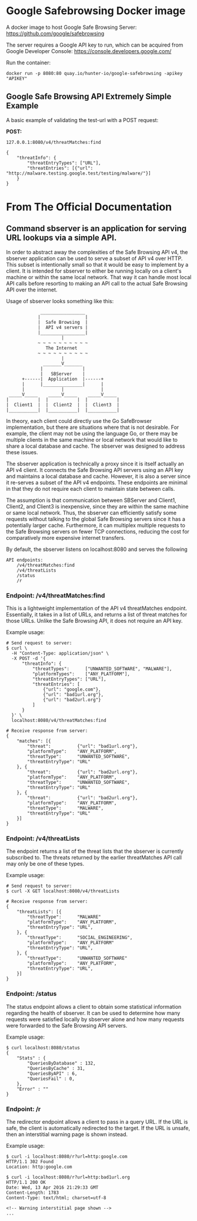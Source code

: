 # Google Safebrowsing Docker image

A docker image to host Google Safe Browsing Server: https://github.com/google/safebrowsing

The server requires a Google API key to run, which can be acquired from Google Developer Console: https://console.developers.google.com/

Run the container:
```
docker run -p 8080:80 quay.io/hunter-io/google-safebrowsing -apikey "APIKEY"
```

## Google Safe Browsing API Extremely Simple Example
A basic example of validating the test-url with a POST request:

**POST:**   
```
127.0.0.1:8080/v4/threatMatches:find

{
    "threatInfo": {
        "threatEntryTypes": ["URL"],
        "threatEntries": [{"url": "http://malware.testing.google.test/testing/malware/"}]
    }
}
```

# From The Official Documentation

## Command sbserver is an application for serving URL lookups via a simple API.

In order to abstract away the complexities of the Safe Browsing API v4, the
sbserver application can be used to serve a subset of API v4 over HTTP.
This subset is intentionally small so that it would be easy to implement by
a client. It is intended for sbserver to either be running locally on a
client's machine or within the same local network. That way it can handle
most local API calls before resorting to making an API call to the actual
Safe Browsing API over the internet.

Usage of sbserver looks something like this:

	             _________________
	            |                 |
	            |  Safe Browsing  |
	            |  API v4 servers |
	            |_________________|
	                     |
	            ~ ~ ~ ~ ~ ~ ~ ~ ~ ~
	               The Internet
	            ~ ~ ~ ~ ~ ~ ~ ~ ~ ~
	                     |
	              _______V_______
	             |               |
	             |   SBServer    |
	      +------|  Application  |------+
	      |      |_______________|      |
	      |              |              |
	 _____V_____    _____V_____    _____V_____
	|           |  |           |  |           |
	|  Client1  |  |  Client2  |  |  Client3  |
	|___________|  |___________|  |___________|

In theory, each client could directly use the Go SafeBrowser implementation,
but there are situations where that is not desirable. For example, the client
may not be using the language Go, or there may be multiple clients in the
same machine or local network that would like to share a local database
and cache. The sbserver was designed to address these issues.

The sbserver application is technically a proxy since it is itself actually
an API v4 client. It connects the Safe Browsing API servers using an API key
and maintains a local database and cache. However, it is also a server since
it re-serves a subset of the API v4 endpoints. These endpoints are minimal
in that they do not require each client to maintain state between calls.

The assumption is that communication between SBServer and Client1, Client2,
and Client3 is inexpensive, since they are within the same machine or same
local network. Thus, the sbserver can efficiently satisfy some requests
without talking to the global Safe Browsing servers since it has a
potentially larger cache. Furthermore, it can multiplex multiple requests to
the Safe Browsing servers on fewer TCP connections, reducing the cost for
comparatively more expensive internet transfers.

By default, the sbserver listens on localhost:8080 and serves the following

    API endpoints:
	    /v4/threatMatches:find
	    /v4/threatLists
	    /status
	    /r


### Endpoint: /v4/threatMatches:find

This is a lightweight implementation of the API v4 threatMatches endpoint.
Essentially, it takes in a list of URLs, and returns a list of threat matches
for those URLs. Unlike the Safe Browsing API, it does not require an API key.

Example usage:

	# Send request to server:
	$ curl \
	  -H "Content-Type: application/json" \
	  -X POST -d '{
	      "threatInfo": {
	          "threatTypes":      ["UNWANTED_SOFTWARE", "MALWARE"],
	          "platformTypes":    ["ANY_PLATFORM"],
	          "threatEntryTypes": ["URL"],
	          "threatEntries": [
	              {"url": "google.com"},
	              {"url": "bad1url.org"},
	              {"url": "bad2url.org"}
	          ]
	      }
	  }' \
	  localhost:8080/v4/threatMatches:find

	# Receive response from server:
	{
	    "matches": [{
	        "threat":          {"url": "bad1url.org"},
	        "platformType":    "ANY_PLATFORM",
	        "threatType":      "UNWANTED_SOFTWARE",
	        "threatEntryType": "URL"
	    }, {
	        "threat":          {"url": "bad2url.org"},
	        "platformType":    "ANY_PLATFORM",
	        "threatType":      "UNWANTED_SOFTWARE",
	        "threatEntryType": "URL"
	    }, {
	        "threat":          {"url": "bad2url.org"},
	        "platformType":    "ANY_PLATFORM",
	        "threatType":      "MALWARE",
	        "threatEntryType": "URL"
	    }]
	}


### Endpoint: /v4/threatLists

The endpoint returns a list of the threat lists that the sbserver is
currently subscribed to. The threats returned by the earlier threatMatches
API call may only be one of these types.

Example usage:

	# Send request to server:
	$ curl -X GET localhost:8080/v4/threatLists

	# Receive response from server:
	{
	    "threatLists": [{
	        "threatType":      "MALWARE"
	        "platformType":    "ANY_PLATFORM",
	        "threatEntryType": "URL",
	    }, {
	        "threatType":      "SOCIAL_ENGINEERING",
	        "platformType":    "ANY_PLATFORM"
	        "threatEntryType": "URL",
	    }, {
	        "threatType":      "UNWANTED_SOFTWARE"
	        "platformType":    "ANY_PLATFORM",
	        "threatEntryType": "URL",
	    }]
	}


### Endpoint: /status

The status endpoint allows a client to obtain some statistical information
regarding the health of sbserver. It can be used to determine how many
requests were satisfied locally by sbserver alone and how many requests
were forwarded to the Safe Browsing API servers.

Example usage:

	$ curl localhost:8080/status
	{
	    "Stats" : {
	        "QueriesByDatabase" : 132,
	        "QueriesByCache" : 31,
	        "QueriesByAPI" : 6,
	        "QueriesFail" : 0,
	    },
	    "Error" : ""
	}


### Endpoint: /r

The redirector endpoint allows a client to pass in a query URL.
If the URL is safe, the client is automatically redirected to the target.
If the URL is unsafe, then an interstitial warning page is shown instead.

Example usage:

	$ curl -i localhost:8080/r?url=http:google.com
	HTTP/1.1 302 Found
	Location: http:google.com

	$ curl -i localhost:8080/r?url=http:bad1url.org
	HTTP/1.1 200 OK
	Date: Wed, 13 Apr 2016 21:29:33 GMT
	Content-Length: 1783
	Content-Type: text/html; charset=utf-8

	<!-- Warning interstitial page shown -->
	...
